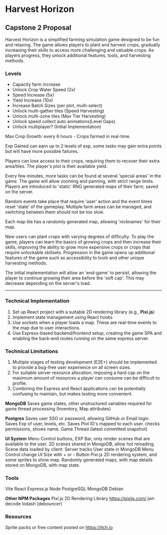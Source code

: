 # Harvest Horizon

## Capstone 2 Proposal

Harvest Horizon is a simplified farming simulation game designed to be fun and relaxing. The game allows players to plant and harvest crops, gradually increasing their skills to access more challenging and valuable crops. As players progress, they unlock additional features, tools, and harvesting methods.

### Levels

- Capacity farm increase
- Unlock Crop Water Speed (2x)
- Speed Increase (5x)
- Yield Increase (10x)
- Increase Batch Sizes (per plot, multi-select)
- Unlock multi-gather tiles (Speed Harvesting)
- Unlock multi-zone tiles (Max Tier Harvesting)
- Unlock speed collect auto animations(Level Gaps)
- Unlock multiplayer? (Initial Implementation)

Max Crop Growth: every 6 hours - Crops farmed in real-time.

Exp Gained can earn up to 2 levels of exp, some tasks may gain extra points but will have more possible failures.

Players can lose access to their crops, requiring them to recover their extra area/tiles. The player's plot is their available yield.

Every few minutes, more tasks can be found at several 'special areas' in the game. The game will allow zooming and panning, with strict range limits. Players are introduced to 'static' RNG generated maps of their farm, saved on the server.

Random events take place that require 'user' action and the event times reset 'state' of the gameplay. Multiple farm areas can be managed, and switching between them should not be too slow.

Each map tile has a randomly generated map, allowing 'nicknames' for their map.

New users can plant crops with varying degrees of difficulty. To play the game, players can learn the basics of growing crops and then increase their skills, improving the ability to grow more expensive crops or crops that require unlockable skillsets. Progression in the game opens up additional features of the game such as accessibility to tools and other unique harvesting methods.

The initial implementation will allow an 'end-game' to persist, allowing the player to continue growing their area before the 'soft cap'. This may decrease depending on the server's load.

---

### Technical Implementation

1. Set up React project with a suitable 2D rendering library (e.g., **Pixi.js**)
2. Implement state management using React hooks
3. Use sockets when a player loads a map. These are real-time events to the map due to user interactions.
4. Use Express-based backend/frontend setup, creating the game SPA and enabling the back-end routes running on the same express server.

### Technical Limitations

1. Multiple stages of testing development (E2E+) should be implemented to provide a bug-free user experience on all screen sizes.
2. For suitable server resource allocation, imposing a hard cap on the maximum amount of resources a player can consume can be difficult to profile.
3. Combining the Express and React applications can be potentially confusing to maintain, but makes testing more convenient.

**MongoDB**
Saves game states, other unstructured variables required for game thread processing
(Inventory, Map attributes)

**Postgres**
Saves user SSO or password, allowing GitHub or Email login.
Saves Exp of user, levels, etc.
Saves Plot ID's mapped to each user. checks permissions, shows name.
Game Thread (latest committed snapshot)

**UI System**
Menu Control buttons, EXP Bar, only render scenes that are available to the user.
2D scenes shared in MongoDB, allow hot reloading.
Scene data loaded by client: Server tracks User state in MongoDB
Menu Control change UI Size with + or - Button
Pixi.js 2D rendering system, and some sprites to show map.
Randomly generated maps, with map details stored on MongoDB, with map state.

### **Tools**

Vite
React
Express.js
Node
PostgreSQL
MongoDB
Debian

**Other NPM Packages**
Pixi.js 2D Rendering Library https://pixijs.com/
jwt-decode
lodash (debouncer)

### Resources

Sprite packs or free content posted on https://itch.io